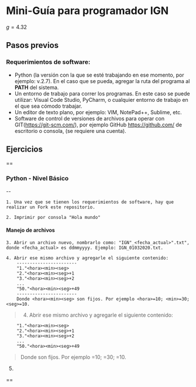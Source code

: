 # Mini-Guía para programador IGN

$g= 4.32$
## Pasos previos
### Requerimientos de software:
* Python (la versión con la que se esté trabajando en ese momento, por ejemplo: v.2.7). En el caso que se pueda, agregar la ruta del programa al **PATH** del sistema. 
* Un entorno de trabajo para correr los programas. En este caso se puede utilizar: Visual Code Studio, PyCharm, o cualquier entorno de trabajo en el que sea cómodo trabajar.
* Un editor de texto plano, por ejemplo: VIM, NotePad++, Sublime, etc.
* Software de control de versiones de archivos para operar con GIT(https://git-scm.com/), por ejemplo GitHub https://github.com/ de escritorio o consola, (se requiere una cuenta).

## Ejercicios
==
### Python - Nivel Básico
--
```
1. Una vez que se tienen los requerimientos de software, hay que realizar un Fork este repositorio.
```
```
2. Imprimir por consola "Hola mundo"
```

#### Manejo de archivos
```
3. Abrir un archivo nuevo, nombrarlo como: "IGN"_<fecha_actual>".txt", donde <fecha_actual> es ddmmyyyy. Ejemplo: IGN_01032020.txt.
```
```
4. Abrir ese mismo archivo y agregarle el siguiente contenido:
	-----------------------
	"1."<hora><min><seg>
	"2."<hora><min><seg>+1
	"3."<hora><min><seg>+2
	...
	"50."<hora><min><seg>+49
	-----------------------
	Donde <hora><min><seg> son fijos. Por ejemplo <hora>=10; <min>=30; <seg>=10.
```
>4. Abrir ese mismo archivo y agregarle el siguiente contenido:

```
	"1."<hora><min><seg>
	"2."<hora><min><seg>+1
	"3."<hora><min><seg>+2
	...
	"50."<hora><min><seg>+49
```
>	Donde <hora><min><seg> son fijos. Por ejemplo <hora>=10; <min>=30; <seg>=10.

5.
==
